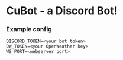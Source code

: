 # CuBot - a Discord Bot!

### Example config

```env
DISCORD_TOKEN=<your bot token>
OW_TOKEN=<your OpenWeather key>
WS_PORT=<webserver port>
```
